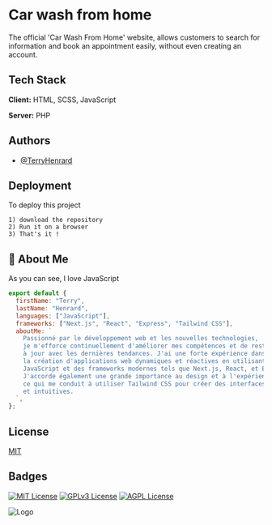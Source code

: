 # Car wash from home

The official 'Car Wash From Home' website, allows customers to search for information and book an appointment easily, without even creating an account.

## Tech Stack

**Client:** HTML, SCSS, JavaScript

**Server:** PHP

## Authors

- [@TerryHenrard](https://github.com/TerryHenrard)

## Deployment

To deploy this project

    1) download the repository
    2) Run it on a browser
    3) That's it !

## 🚀 About Me

As you can see, I love JavaScript

```js
export default {
  firstName: "Terry",
  lastName: "Henrard",
  languages: ["JavaScript"],
  frameworks: ["Next.js", "React", "Express", "Tailwind CSS"],
  aboutMe: `
    Passionné par le développement web et les nouvelles technologies, 
    je m'efforce continuellement d'améliorer mes compétences et de rester 
    à jour avec les dernières tendances. J'ai une forte expérience dans 
    la création d'applications web dynamiques et réactives en utilisant 
    JavaScript et des frameworks modernes tels que Next.js, React, et Express. 
    J'accorde également une grande importance au design et à l'expérience utilisateur, 
    ce qui me conduit à utiliser Tailwind CSS pour créer des interfaces attrayantes 
    et intuitives.
  `,
};

```

## License

[MIT](https://choosealicense.com/licenses/mit/)

## Badges

[![MIT License](https://img.shields.io/badge/License-MIT-green.svg)](https://choosealicense.com/licenses/mit/)
[![GPLv3 License](https://img.shields.io/badge/License-GPL%20v3-yellow.svg)](https://opensource.org/licenses/)
[![AGPL License](https://img.shields.io/badge/license-AGPL-blue.svg)](http://www.gnu.org/licenses/agpl-3.0)

![Logo](https://carwashfromhome.com/assets/images/logo4.webp)
